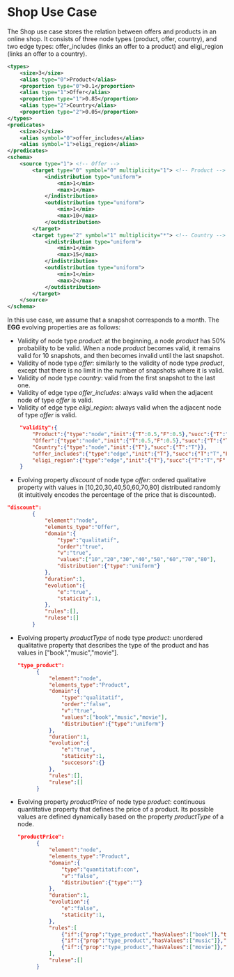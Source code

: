 # Shop Use Case

The Shop use case stores the relation between offers and products in an online shop. It consists of three node types (product, offer, country), and two edge types: offer_includes (links an offer to a product) and eligi_region (links an offer to a country).

```xml
<types>
	<size>3</size>
	<alias type="0">Product</alias>
	<proportion type="0">0.1</proportion>
	<alias type="1">Offer</alias>
	<proportion type="1">0.85</proportion>
	<alias type="2">Country</alias>
	<proportion type="2">0.05</proportion>
</types>
<predicates>
	<size>2</size>
	<alias symbol="0">offer_includes</alias>
	<alias symbol="1">eligi_region</alias>
</predicates>
<schema>
	<source type="1"> <!-- Offer -->
		<target type="0" symbol="0" multiplicity="1"> <!-- Product -->
			<indistribution type="uniform">
				<min>1</min>
				<max>1</max>
			</indistribution>
			<outdistribution type="uniform">
				<min>1</min>
				<max>10</max>
			</outdistribution>
		</target>
		<target type="2" symbol="1" multiplicity="*"> <!-- Country -->
			<indistribution type="uniform">
				<min>1</min>
				<max>15</max>
			</indistribution>
			<outdistribution type="uniform">
				<min>1</min>
				<max>2</max>
			</outdistribution>
		</target>
	</source>
</schema>
```

In this use case, we assume that a snapshot corresponds to a month. The **EGG** evolving properties are as follows:

* Validity of node type *product*: at the beginning, a node *product* has 50% probability to be valid. When a node *product* becomes valid, it remains valid for 10 snapshots, and then becomes invalid until the last snapshot.
* Validity of node type *offer*: similarly to the validity of node type *product*, except that there is no limit in the number of snapshots where it is valid.
* Validity of node type *country*: valid from the first snapshot to the last one.
* Validity of edge type *offer_includes*: always valid when the adjacent node of type *offer* is valid.
* Validity of edge type *eligi_region*: always valid when the adjacent node of type *offer* is valid.

```json
	"validity":{
		"Product":{"type":"node","init":{"T":0.5,"F":0.5},"succ":{"T":"T","F":{"T":0.5,"F":0.5}},"max":{"T":10}},
		"Offer":{"type":"node","init":{"T":0.5,"F":0.5},"succ":{"T":{"T":0.5,"F":0.5},"F":{"T":0.5,"F":0.5}}},
		"Country":{"type":"node","init":{"T"},"succ":{"T":"T"}},
		"offer_includes":{"type":"edge","init":{"T"},"succ":{"T":"T","F":"T"}},
		"eligi_region":{"type":"edge","init":{"T"},"succ":{"T":"T","F":"T"}},
	}
```

* Evolving property *discount* of node type *offer*: ordered qualitative property with values in [10,20,30,40,50,60,70,80] distributed randomly (it intuitively encodes the percentage of the price that is discounted).
```json
"discount":
		{		
			"element":"node",
			"elements_type":"Offer",
			"domain":{
				"type":"qualitatif",
				"order":"true",
				"v":"true",
				"values":["10","20","30","40","50","60","70","80"],
				"distribution":{"type":"uniform"}
			},
			"duration":1,
			"evolution":{
				"e":"true",
				"staticity":1,
			},
			"rules":[],
			"rulese":[]
		}
```


* Evolving property *productType* of node type *product*: unordered qualitative property that describes the type of the product and has values in ["book","music","movie"]. 
  
  ```json
  "type_product":
		{		
			"element":"node",
			"elements_type":"Product",
			"domain":{
				"type":"qualitatif",
				"order":"false",
				"v":"true",
				"values":["book","music","movie"],
				"distribution":{"type":"uniform"}
			},
			"duration":1,
			"evolution":{
				"e":"true",
				"staticity":1,
				"succesors":{}
			},
			"rules":[],
			"rulese":[]
		}
  ```
  
* Evolving property *productPrice* of node type *product*: continuous quantitative property that defines the price of a product. Its possible values are defined dynamically based on the property *productType* of a node. 

  ```json
  "productPrice":
		{		
			"element":"node",
			"elements_type":"Product",
			"domain":{
				"type":"quantitatif:con",	
				"v":"false",
				"distribution":{"type":""}
			},
			"duration":1,
			"evolution":{
				"e":"false",
				"staticity":1,
			},
			"rules":[
				{"if":{"prop":"type_product","hasValues":["book"]},"then":{"prop":"productPrice","config":{"domain":{"values":{"min":5,"max":50},"distribution":{"type":"uniform"}},"evolution":{"e":"false","staticity":1}}}},
				{"if":{"prop":"type_product","hasValues":["music"]},"then":{"prop":"productPrice","config":{"domain":{"values":{"min":10,"max":20},"distribution":{"type":"uniform"}},"evolution":{"e":"false","staticity":1}}}},
				{"if":{"prop":"type_product","hasValues":["movie"]},"then":{"prop":"productPrice","config":{"domain":{"values":{"min":25,"max":60},"distribution":{"type":"uniform"}},"evolution":{"e":"false","staticity":1}}}},
			],
			"rulese":[]
		}
  ```
